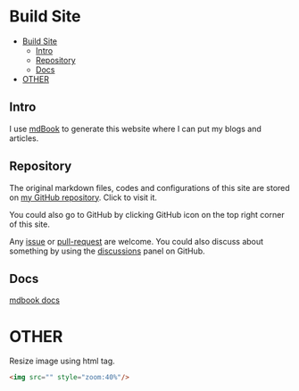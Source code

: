 # Build Site

- [Build Site](#build-site)
  - [Intro](#intro)
  - [Repository](#repository)
  - [Docs](#docs)
- [OTHER](#other)

## Intro

I use [mdBook](https://github.com/rust-lang/mdBook) to generate this website where I can put my blogs and articles. 

## Repository

The original markdown files, codes and configurations of this site are stored on [my GitHub repository](https://github.com/Yang-Xijie/yang-xijie.github.io). Click to visit it.

You could also go to GitHub by clicking GitHub icon on the top right corner of this site.

Any [issue](https://github.com/Yang-Xijie/yang-xijie.github.io/issues) or [pull-request](https://github.com/Yang-Xijie/yang-xijie.github.io/pulls) are welcome. You could also discuss about something by using the [discussions](https://github.com/Yang-Xijie/yang-xijie.github.io/discussions) panel on GitHub.

## Docs

[mdbook docs](https://rust-lang.github.io/mdBook/index.html)

# OTHER

Resize image using html tag.

```html
<img src="" style="zoom:40%"/>
```
